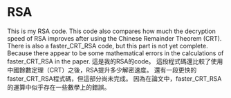 # RSA
This is my RSA code.
This code also compares how much the decryption speed of RSA improves after using the Chinese Remainder Theorem (CRT).
There is also a faster_CRT_RSA code, but this part is not yet complete.
Because there appear to be some mathematical errors in the calculations of faster_CRT_RSA in the paper.
這是我的RSA的code。
這段程式碼還比較了使用中國餘數定理（CRT）之後，RSA提升多少解密速度。
還有一段更快的faster_CRT_RSA程式碼，但這部分尚未完成。
因為在論文中，faster_CRT_RSA的運算中似乎存在一些數學上的錯誤。

